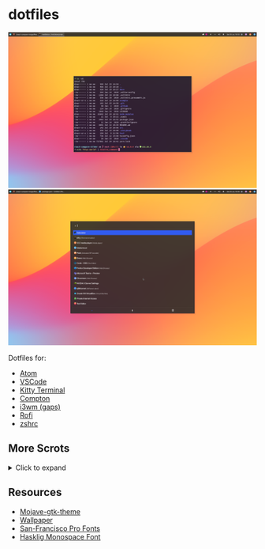 # dotfiles

[![Desktop and Kitty](./scrots/desktop-kitty.png)](<https://raw.githubusercontent.com/nerdyman/dotfiles/master/scrots/rofi-drun.png>)
[![Rofi drun](./scrots/rofi-drun.png)](<https://raw.githubusercontent.com/nerdyman/dotfiles/master/scrots/rofi-drun.png>)

Dotfiles for:

-   [Atom](<./home/.atom>)
-   [VSCode](<./home/.config/Code - OSS/User/>)
-   [Kitty Terminal](<./home/.config/kitty>)
-   [Compton](<./home/.config/compton>)
-   [i3wm (gaps)](<./home/.config/i3>)
-   [Rofi](<./home/.local/share/rofi/themes>)
-   [zshrc](<./home/.zshrc>)

## More Scrots

<details>

<summary>Click to expand</summary>

[![Rofi drun](./scrots/rofi-drun.png)](<https://raw.githubusercontent.com/nerdyman/dotfiles/master/scrots/rofi-drun.png>)
[![Rofi run](./scrots/rofi-run.png)](<https://raw.githubusercontent.com/nerdyman/dotfiles/master/scrots/rofi-run.png>)
[![Rofi window](./scrots/rofi-window.png)](<https://raw.githubusercontent.com/nerdyman/dotfiles/master/scrots/rofi-window.png>)
[![VSCode + Kitty](./scrots/vscode-kitty.png)](<https://raw.githubusercontent.com/nerdyman/dotfiles/master/scrots/vscode-kitty.png>)

</details>

## Resources
-   [Mojave-gtk-theme](<https://github.com/vinceliuice/Mojave-gtk-theme>)
-   [Wallpaper](<https://dribbble.com/shots/13806303-Wave-Wallpapers>)
-   [San-Francisco Pro Fonts](<https://github.com/sahibjotsaggu/San-Francisco-Pro-Fonts>)
-   [Hasklig Monospace Font](<https://github.com/i-tu/Hasklig>)
